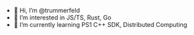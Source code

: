 - 👋 Hi, I’m @trummerfeld
- 👀 I’m interested in JS/TS, Rust, Go
- 🌱 I’m currently learning PS1 C++ SDK, Distributed Computing

<!---
trummerfeld/trummerfeld is a ✨ special ✨ repository because its `README.md` (this file) appears on your GitHub profile.
You can click the Preview link to take a look at your changes.
--->
